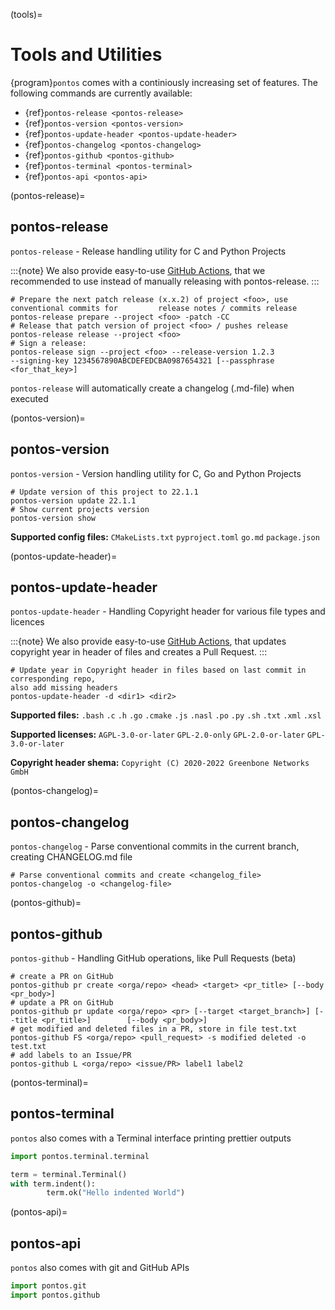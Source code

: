 (tools)=

# Tools and Utilities

{program}`pontos` comes with a continiously increasing set of features.
The following commands are currently available:

- {ref}`pontos-release <pontos-release>`
- {ref}`pontos-version <pontos-version>`
- {ref}`pontos-update-header <pontos-update-header>`
- {ref}`pontos-changelog <pontos-changelog>`
- {ref}`pontos-github <pontos-github>`
- {ref}`pontos-terminal <pontos-terminal>`
- {ref}`pontos-api <pontos-api>`

(pontos-release)=

## pontos-release

`pontos-release` - Release handling utility for C and Python Projects

:::{note}
We also provide easy-to-use [GitHub Actions](https://github.com/greenbone/actions/#usage), that we recommended to use instead of manually releasing with pontos-release.
:::

```shell
# Prepare the next patch release (x.x.2) of project <foo>, use conventional commits for         release notes / commits release
pontos-release prepare --project <foo> -patch -CC
# Release that patch version of project <foo> / pushes release
pontos-release release --project <foo>
# Sign a release:
pontos-release sign --project <foo> --release-version 1.2.3
--signing-key 1234567890ABCDEFEDCBA0987654321 [--passphrase <for_that_key>]
```

`pontos-release` will automatically create a changelog (.md-file) when executed

(pontos-version)=

## pontos-version

`pontos-version` - Version handling utility for C, Go and Python Projects

```shell
# Update version of this project to 22.1.1
pontos-version update 22.1.1
# Show current projects version
pontos-version show
```

**Supported config files:**
`CMakeLists.txt`
`pyproject.toml`
`go.md`
`package.json`

(pontos-update-header)=

## pontos-update-header

`pontos-update-header` - Handling Copyright header for various file types and licences

:::{note}
We also provide easy-to-use [GitHub Actions](https://github.com/greenbone/actions/#usage), that updates copyright year in header of files and creates a Pull Request.
:::

```shell
# Update year in Copyright header in files based on last commit in corresponding repo,
also add missing headers
pontos-update-header -d <dir1> <dir2>
```

**Supported files:**
`.bash`
`.c`
`.h`
`.go`
`.cmake`
`.js`
`.nasl`
`.po`
`.py`
`.sh`
`.txt`
`.xml`
`.xsl`

**Supported licenses:**
`AGPL-3.0-or-later`
`GPL-2.0-only`
`GPL-2.0-or-later`
`GPL-3.0-or-later`

**Copyright header shema:** `Copyright (C) 2020-2022 Greenbone Networks GmbH`

(pontos-changelog)=

## pontos-changelog

`pontos-changelog` - Parse conventional commits in the current branch, creating CHANGELOG.md file

```shell
# Parse conventional commits and create <changelog_file>
pontos-changelog -o <changelog-file>
```

(pontos-github)=

## pontos-github

`pontos-github` - Handling GitHub operations, like Pull Requests (beta)

```shell
# create a PR on GitHub
pontos-github pr create <orga/repo> <head> <target> <pr_title> [--body <pr_body>]
# update a PR on GitHub
pontos-github pr update <orga/repo> <pr> [--target <target_branch>] [--title <pr_title>]        [--body <pr_body>]
# get modified and deleted files in a PR, store in file test.txt
pontos-github FS <orga/repo> <pull_request> -s modified deleted -o test.txt
# add labels to an Issue/PR
pontos-github L <orga/repo> <issue/PR> label1 label2
```

(pontos-terminal)=

## pontos-terminal

`pontos` also comes with a Terminal interface printing prettier outputs

```python
import pontos.terminal.terminal

term = terminal.Terminal()
with term.indent():
        term.ok("Hello indented World")
```

(pontos-api)=

## pontos-api

`pontos` also comes with git and GitHub APIs

```python
import pontos.git
import pontos.github
```
